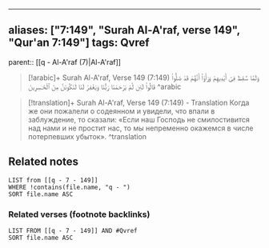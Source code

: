 
---
aliases: ["7:149", "Surah Al-A'raf, verse 149", "Qur'an 7:149"]
tags: Qvref
---

parent:: [[q - Al-A'raf (7)|Al-A'raf]]

> [!arabic]+ Surah Al-A'raf, Verse 149 (7:149)
> <span class="quran-arabic">وَلَمَّا سُقِطَ فِىٓ أَيْدِيهِمْ وَرَأَوْا۟ أَنَّهُمْ قَدْ ضَلُّوا۟ قَالُوا۟ لَئِن لَّمْ يَرْحَمْنَا رَبُّنَا وَيَغْفِرْ لَنَا لَنَكُونَنَّ مِنَ ٱلْخَـٰسِرِينَ</span>
^arabic

> [!translation]+ Surah Al-A'raf, Verse 149 (7:149) - Translation
> Когда же они пожалели о содеянном и увидели, что впали в заблуждение, то сказали: «Если наш Господь не смилостивится над нами и не простит нас, то мы непременно окажемся в числе потерпевших убыток».
^translation



## Related notes
```dataview
LIST from [[q - 7 - 149]]
WHERE !contains(file.name, "q - ")
SORT file.name ASC
```

### Related verses (footnote backlinks)
```dataview
LIST FROM [[q - 7 - 149]] AND #Qvref
SORT file.name ASC
```

